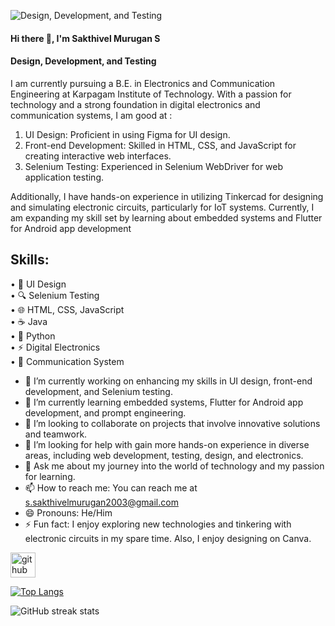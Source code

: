 ![Design, Development, and Testing](https://media.licdn.com/dms/image/D5616AQHMUI7Y9X-u5A/profile-displaybackgroundimage-shrink_350_1400/0/1697383699609?e=1714608000&v=beta&t=R-5EwqMoiaM5-mpHS5AQrhMbSM-ztaJzDMr19XmglV4)

#### Hi there 👋, I'm Sakthivel Murugan S
#### Design, Development, and Testing

I am currently pursuing a B.E. in Electronics and Communication Engineering at Karpagam Institute of Technology. With a passion for technology and a strong foundation in digital electronics and communication systems, I am good at :

1. UI Design: Proficient in using Figma for UI design.
2. Front-end Development: Skilled in HTML, CSS, and JavaScript for creating interactive web interfaces.
3. Selenium Testing: Experienced in Selenium WebDriver for web application testing.

Additionally, I have hands-on experience in utilizing Tinkercad for designing and simulating electronic circuits, particularly for IoT systems. Currently, I am expanding my skill set by learning about embedded systems and Flutter for Android app development

## Skills:
• 🎨 UI Design <br>
• 🔍 Selenium Testing <br>
• 🌐 HTML, CSS, JavaScript <br>
• ☕ Java <br>
• 🐍 Python <br>
• ⚡ Digital Electronics <br>
• 📡 Communication System <br>

- 🔭 I’m currently working on enhancing my skills in UI design, front-end development, and Selenium testing. 
- 🌱 I’m currently learning embedded systems, Flutter for Android app development, and prompt engineering. 
- 👯 I’m looking to collaborate on projects that involve innovative solutions and teamwork. 
- 🤔 I’m looking for help with  gain more hands-on experience in diverse areas, including web development, testing, design, and electronics. 
- 💬 Ask me about  my journey into the world of technology and my passion for learning. 
- 📫 How to reach me: You can reach me at s.sakthivelmurugan2003@gmail.com 
- 😄 Pronouns:  He/Him 
- ⚡ Fun fact: I enjoy exploring new technologies and tinkering with electronic circuits in my spare time. Also, I enjoy designing on Canva. 


[<img src='https://cdn.jsdelivr.net/npm/simple-icons@3.0.1/icons/github.svg' alt='github' height='40'>](https://github.com/SSAKTHIVELMURUGAN)   

[![Top Langs](https://github-readme-stats.vercel.app/api/top-langs/?username=SSAKTHIVELMURUGAN)](https://github.com/anuraghazra/github-readme-stats)

![GitHub streak stats](https://streak-stats.demolab.com/?user=SSAKTHIVELMURUGAN)  
